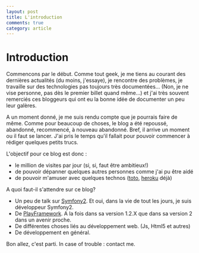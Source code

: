 ```yaml
---
layout: post
title: L'introduction
comments: true
category: article
---
```


# Introduction

Commencons par le début. Comme tout geek, je me tiens au courant des dernières actualités (du moins, j'essaye), je rencontre des problèmes, je travaille sur des technologies pas toujours très documentées... (Non, je ne vise personne, pas dès le premier billet quand même...) et j'ai très souvent remerciés ces bloggeurs qui ont eu la bonne idée de documenter un peu leur galères.

A un moment donné, je me suis rendu compte que je pourrais faire de même. Comme pour beaucoup de choses, le blog a été repoussé, abandonné, recommencé, à nouveau abandonné. Bref, il arrive un moment ou il faut se lancer. J'ai pris le temps qu'il fallait pour pouvoir commencer à rédiger quelques petits trucs. 

L'objectif pour ce blog est donc : 

 * le million de visites par jour (si, si, faut être ambitieux!)
 * de pouvoir dépanner quelques autres personnes comme j'ai pu être aidé
 * de pouvoir m'amuser avec quelques technos ([toto](http://cloudhead.io/toto), [heroku](http://www.heroku.com/) déjà)

A quoi faut-il s'attendre sur ce blog? 
 
 * Un peu de talk sur [Symfony2](http://symfony.com/). Et oui, dans la vie de tout les jours, je suis développeur Symfony2. 
 * De [PlayFramework](http://www.playframework.org/). A la fois dans sa version 1.2.X que dans sa version 2 dans un avenir proche. 
 * De différentes choses liés au développement web. (Js, Html5 et autres)
 * De développement en général. 

Bon allez, c'est parti. In case of trouble : contact me. 